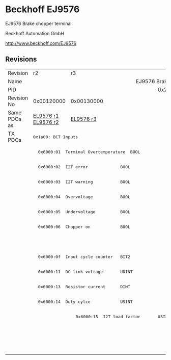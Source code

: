 # Beckhoff EJ9576

EJ9576 Brake chopper terminal

Beckhoff Automation GmbH

http://www.beckhoff.com/EJ9576

## Revisions
<table>
<tr >
<td>Revision</td>
<td><div class="foo">r2</div></td>
<td><div class="foo">r3</div></td>
<td><div class="foo">r4</div></td>
<td><div class="foo">r6</div></td>
</tr>
<tr >
<td>Name</td>
<td colspan=4 align="center"><div class="foo">EJ9576 Brake chopper terminal</div></td>
</tr>
<tr >
<td>PID</td>
<td colspan=4 align="center"><div class="foo">0x25682852</div></td>
</tr>
<tr >
<td>Revision No</td>
<td><div class="foo">0x00120000</div></td>
<td><div class="foo">0x00130000</div></td>
<td><div class="foo">0x00140000</div></td>
<td><div class="foo">0x00160000</div></td>
</tr>
<tr >
<td>Same PDOs as</td>
<td><div class="foo"><a href="EL9576">EL9576 r1</a><br/><a href="EL9576">EL9576 r2</a></div></td>
<td><div class="foo"><a href="EL9576">EL9576 r3</a></div></td>
<td><div class="foo"><a href="EL9576">EL9576 r4</a><br/><a href="EL9576">EL9576 r5</a></div></td>
<td><div class="foo"><a href="EL9576">EL9576 r6</a><br/><a href="EP9576-1032">EP9576-1032 r0</a></div></td>
</tr>
<tr class="txpdo pdosection">
<td rowspan=15 valign=top>TX PDOs</td>
<td colspan=4 align="left"><pre>0x1a00: BCT Inputs</pre></td>
<td></td>
</tr>
<tr class="txpdo">
<td colspan=4 align="left"><pre>  0x6000:01  Terminal Overtemperature  BOOL</pre></td>
</tr>
<tr class="txpdo">
<td colspan=4 align="left"><pre>  0x6000:02  I2T error             BOOL</pre></td>
</tr>
<tr class="txpdo">
<td colspan=4 align="left"><pre>  0x6000:03  I2T warning           BOOL</pre></td>
</tr>
<tr class="txpdo">
<td colspan=4 align="left"><pre>  0x6000:04  Overvoltage           BOOL</pre></td>
</tr>
<tr class="txpdo">
<td colspan=4 align="left"><pre>  0x6000:05  Undervoltage          BOOL</pre></td>
</tr>
<tr class="txpdo">
<td colspan=4 align="left"><pre>  0x6000:06  Chopper on            BOOL</pre></td>
</tr>
<tr class="txpdo">
<td colspan=3 align="left"></td>
<td><pre>  0x6000:07  Overcurrent Protection  BOOL</pre></td>
</tr>
<tr class="txpdo">
<td colspan=4 align="left"><pre>  0x6000:0f  Input cycle counter   BIT2</pre></td>
</tr>
<tr class="txpdo">
<td colspan=4 align="left"><pre>  0x6000:11  DC link voltage       UDINT</pre></td>
</tr>
<tr class="txpdo">
<td colspan=2 align="left"><pre>  0x6000:13  Resistor current      DINT</pre></td>
<td colspan=2 align="left"><pre>  0x6000:13  Resistor Current      DINT</pre></td>
</tr>
<tr class="txpdo">
<td colspan=2 align="left"><pre>  0x6000:14  Duty cylce            USINT</pre></td>
<td colspan=2 align="left"><pre>  0x6000:14  Duty Cycle            USINT</pre></td>
</tr>
<tr class="txpdo">
<td></td>
<td><pre>  0x6000:15  I2T load factor       USINT</pre></td>
<td colspan=2 align="left"></td>
</tr>
<tr class="txpdo pdosection">
<td colspan=2 align="left"></td>
<td colspan=2 align="left"><pre>0x1a01: BCT Load</pre></td>
</tr>
<tr class="txpdo">
<td colspan=2 align="left"></td>
<td colspan=2 align="left"><pre>  0x6001:01  I2T load factor       USINT</pre></td>
</tr>
</table>
